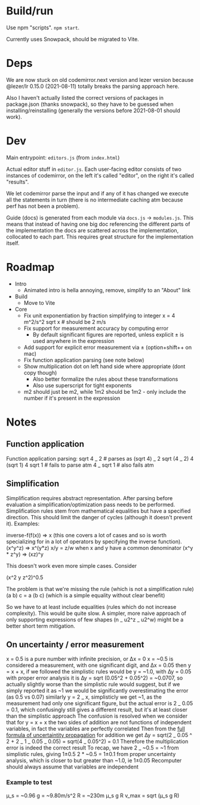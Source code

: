 # Build/run

Use npm "scripts". `npm start`.

Currently uses Snowpack, should be migrated to Vite.

# Deps

We are now stuck on old codemirror.next version and lezer version because @lezer/lr 0.15.0 (2021-08-11) totally breaks the parsing approach here.

Also I haven't actually listed the correct versions of packages in package.json (thanks snowpack), so they have to be guessed when installing/reinstalling (generally the versions before 2021-08-01 should work).

# Dev

Main entrypoint: `editors.js` (from `index.html`)

Actual editor stuff in `editor.js`. Each user-facing editor consists of two instances of codemirror, on the left it's called "editor", on the right it's called "results".

We let codemirror parse the input and if any of it has changed we execute all the statements in turn (there is no intermediate caching atm because perf has not been a problem).

Guide (docs) is generated from each module via `docs.js` -> `modules.js`. This means that instead of having one big doc referencing the different parts of the implementation the docs are scattered across the implementation, collocated to each part. This requires great structure for the implementation itself.

# Roadmap

- Intro
  - Animated intro is hella annoying, remove, simplify to an "About" link
- Build
  - Move to Vite
- Core
  - Fix unit exponentiation by fraction simplifying to integer
    x = 4 m^2/s^2
    sqrt x # should be 2 m/s
  - Fix support for measurement accuracy by computing error
    - By default significant figures are reported, unless explicit ± is used anywhere in the expression
  - Add support for explicit error measurement via ± (option+shift++ on mac)
  - Fix function application parsing (see note below)
  - Show multiplication dot on left hand side where appropriate (dont copy though)
    - Also better formalize the rules about these transformations
    - Also use superscript for tight exponents
  - m2 should just be m2, while 1m2 should be 1m2 - only include the number if it's present in the expression

# Notes

## Function application

Function application parsing:
sqrt 4 _ 2 # parses as (sqrt 4) _ 2
sqrt (4 _ 2)
4 (sqrt 1)
4 sqrt 1 # fails to parse atm
4 _ sqrt 1 # also fails atm

## Simplification

Simplification requires abstract representation. After parsing before evaluation a simplification/optimization pass needs to be performed. Simplification rules stem from mathematical equalities but have a specified direction. This should limit the danger of cycles (although it doesn't prevent it). Examples:

inverse-f(f(x)) => x (this one covers a lot of cases and so is worth specializing for in a lot of operators by specifying the inverse function).
(x^y^z) => x^(y*z)
x/y = z/w when x and y have a common denominator
(x^y * z^y) => (xz)^y

This doesn't work even more simple cases. Consider

(x^2 y z^2)^0.5

The problem is that we're missing the rule (which is not a simplification rule) (a b) c = a (b c) (which is a simple equality without clear benefit)

So we have to at least include equalities (rules which do not increase complexity). This would be quite slow. A simpler, more naive approach of only supporting expressions of few shapes (n _ u2^z _ u2^w) might be a better short term mitigation.

## On uncertainty / error measurement

x = 0.5 is a pure number with infinite precision, or ∆x = 0
x = ~0.5 is considered a measurement, with one significant digit, and ∆x = 0.05
then y = x + x, if we followed the simplistic rules would be y = ~1.0, with ∆y = 0.05
with proper error analysis it is ∆y = sqrt (0.05^2 + 0.05^2) = ~0.0707, so actually slightly worse than the simplistic rule would suggest, but if we simply reported it as ~1 we would be significantly overestimating the error (as 0.5 vs 0.07)
similarly y = 2 _ x, simplisticly we get ~1, as the measurement had only one significant figure, but the actual error is 2 _ 0.05 = 0.1, which confusingly still gives a different result, but it's at least closer than the simplistic approach
The confusion is resolved when we consider that for y = x + x the two sides of addition are not functions of independent variables, in fact the variables are perfectly correlated
Then from the [full formula of uncertaintity propagation](https://en.wikipedia.org/wiki/Propagation_of_uncertainty#Example_formulae) for addition we get
∆y = sqrt(2 _ 0.05 ^ 2 + 2 _ 1 _ 0.05 _ 0.05) = sqrt(4 _ 0.05^2) = 0.1
Therefore the multiplication error is indeed the correct result
To recap, we have
2 _ ~0.5 = ~1 from simplistic rules, giving 1±0.5
2 \* ~0.5 = 1±0.1 from proper uncertainty analysis, which is closer to but greater than ~1.0, ie 1±0.05
Recomputer should always assume that variables are independent

### Example to test

µ_s = ~0.96
g = ~9.80m/s^2
R = ~230m
µ_s g R
v_max = sqrt (µ_s g R)
